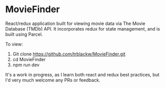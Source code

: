 # MovieFinder
React/redux application built for viewing movie data via The Movie Database (TMDb) API. It incorporates redux for state management, and is built using Parcel. 

To view:
1) Git clone https://github.com/trblackw/MovieFinder.git
2) cd MovieFinder
3) npm run dev

It's a work in progress, as I learn both react and redux best practices, but I'd very much welcome any PRs or feedback.
